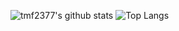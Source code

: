 

![tmf2377's github stats](https://github-readme-stats.vercel.app/api?username=tmf2377&show_icons=true&theme=tokyonight)
![Top Langs](https://github-readme-stats.vercel.app/api/top-langs/?username=tmf2377&layout=compact&theme=tokyonight)
